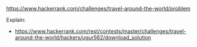 https://www.hackerrank.com/challenges/travel-around-the-world/problem

Explain:

- https://www.hackerrank.com/rest/contests/master/challenges/travel-around-the-world/hackers/ugur562/download_solution

